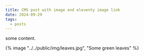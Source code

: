 ```yaml
---
title: CMS post with image and eleventy image link
date: 2024-09-29
tags:
  - posts
---
```

some content.

{% image "../../public/img/leaves.jpg", "Some green leaves" %}
